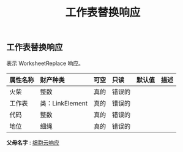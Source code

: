 ﻿---
title: 工作表替换响应
second_title: Aspose.Cells Cloud Documen
type: docs
url: /zh/specification/model/worksheetreplaceresponse/
description: Aspose.Cells 云模型规范：WorksheetReplaceResponse。轻松处理 Excel 和其他电子表格文档，具有打开、生成、编辑、拆分、合并、比较和转换等功能
kwords: Excel，Office，电子表格，云 REST API，WorksheetReplaceResponse
weight: 50
---
## **工作表替换响应**

表示 WorksheetReplace 响应。

|属性名称|财产种类|可空|只读|默认值|描述|
|:- |:- |:- |:- |:- |:- |
|火柴|整数|真的|错误的|||
|工作表|类：LinkElement|真的|错误的|||
|代码|整数|真的|错误的|||
|地位|细绳|真的|错误的|||

**父母名字** : [细胞云响应](/specification/model/cellscloudresponse)

